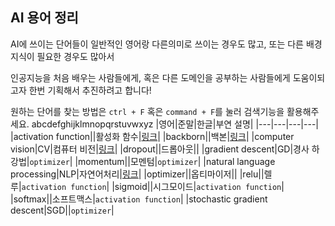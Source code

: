 ﻿## AI 용어 정리

AI에 쓰이는 단어들이 일반적인 영어랑 다른의미로 쓰이는 경우도 많고, 또는 다른 배경지식이 필요한 경우도 많아서 

인공지능을 처음 배우는 사람들에게, 혹은 다른 도메인을 공부하는 사람들에게 도움이되고자 한번 기획해서 추진하려고 합니다!

원하는 단어를 찾는 방법은 `ctrl + F` 혹은 `command + F`를 눌러 검색기능을 활용해주세요.
abcdefghijklmnopqrstuvwxyz
|영어|준말|한글|부연 설명|
|---|---|---|---|
|activation function||활성화 함수|[링크](./activation_function.md)|
|backborn||백본|[링크](./backborn.md)|
|computer vision|CV|컴퓨터 비전|[링크](./computer_vision.md)|
|dropout||드롭아웃||
|gradient descent|GD|경사 하강법|`optimizer`|
|momentum||모멘텀|`optimizer`|
|natural language processing|NLP|자연어처리|[링크](./natural_language_processing.md)|
|optimizer||옵티마이저||
|relu||렐루|`activation function`|
|sigmoid||시그모이드|`activation function`|
|softmax||소프트맥스|`activation function`|
|stochastic gradient descent|SGD||`optimizer`|
